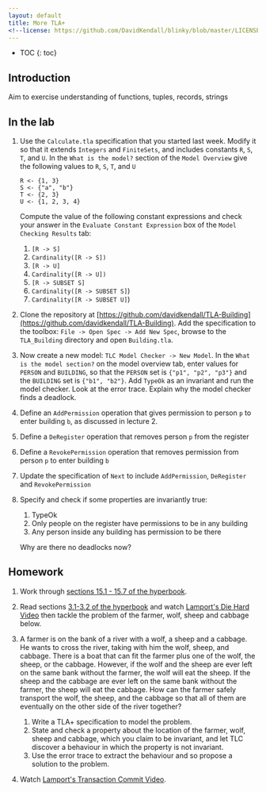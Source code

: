 ```yaml
---
layout: default
title: More TLA+
<!--license: https://github.com/DavidKendall/blinky/blob/master/LICENSE-->
---
```

* TOC
{: toc}

## Introduction

Aim to exercise understanding of functions, tuples, records, strings

## In the lab

<!--1. Exercises in functions, tuples, records, and strings-->

<!--1. Extending the building control model-->

<!--1. Goat, wolf, cabbage-->

1. Use the `Calculate.tla` specification that you started last week. Modify it
   so that it extends `Integers` and `FiniteSets`, and includes constants
   `R`, `S`, `T`, and `U`. In the `What is the model?` section of the `Model Overview`
   give the following values to `R`, `S`, `T`, and `U`

   ```
   R <- {1, 3}
   S <- {"a", "b"}
   T <- {2, 3}
   U <- {1, 2, 3, 4}
   ```
   Compute the value of the following constant expressions and check your answer
   in the `Evaluate Constant Expression` box of the `Model Checking Results`
   tab:
   1. `[R -> S]` 
   1. `Cardinality([R -> S])`
   1. `[R -> U]`
   1. `Cardinality([R -> U])`
   1. `[R -> SUBSET S]`
   1. `Cardinality([R -> SUBSET S]`)
   1. `Cardinality([R -> SUBSET U]`)
   <!--1. `S \X U`-->
   <!--1. `Cardinality(S \X U)`-->
   <!--1. `R \X S \X T`-->
   <!--1. `R \X (S \X T)`-->
   <!--1. `(R \X S) \X T)`-->
   <!--1. `SUBSET (S \X T)`-->
   <!--1. `Cardinality([R -> SUBSET(S \X T)])`-->

1. Clone the repository at 
   [https://github.com/davidkendall/TLA-Building](https://github.com/davidkendall/TLA-Building).
   Add the specification to the toolbox: `File -> Open Spec -> Add New Spec`,
   browse to the `TLA_Building` directory and open `Building.tla`.

1. Now create a new model: `TLC Model Checker -> New Model`. In the `What is
   the model section?` on the model overview tab, enter values for `PERSON`
   and `BUILDING`, so that the `PERSON` set is `{"p1", "p2", "p3"}` and the
   `BUILDING` set is `{"b1", "b2"}`. Add `TypeOk` as an invariant and run the
   model checker. Look at the error trace. Explain why the model checker finds
   a deadlock.

1. Define an `AddPermission` operation that gives permission to person `p` to
   enter building `b`, as discussed in lecture 2.

1. Define a `DeRegister` operation that removes person `p` from the register

1. Define a `RevokePermission` operation that removes permission from person
   `p` to enter building `b`

1. Update the specification of `Next` to include `AddPermission`, `DeRegister` 
   and `RevokePermission`

1. Specify and check if some properties are invariantly true:
   1. TypeOk
   1. Only people on the register have permissions to be in any building
   1. Any person inside any building has permission
   to be there

   Why are there no deadlocks now?
   

## Homework

1. Work through [sections 15.1 - 15.7 of the hyperbook]({{site.baseurl}}{{site.raurl}}/hyper-tla/math.pdf#section.15).

1. Read sections [3.1-3.2 of the hyperbook]({{site.baseurl}}{{site.raurl}}/hyper-tla/main.pdf#section.3) and watch [Lamport's Die Hard Video](https://lamport.azurewebsites.net/video/video4.html)
   then tackle the problem of the farmer, wolf, sheep and cabbage below.

1. A farmer is on the bank of a river with a wolf, a sheep and a cabbage. He
   wants to cross the river, taking with him the wolf, sheep, and cabbage.
   There is a boat that can fit the farmer plus one of the wolf, the sheep, or
   the cabbage. However, if the wolf and the sheep are ever left on the same
   bank without the farmer, the wolf will eat the sheep. If the sheep and the
   cabbage are ever left on the same bank without the farmer, the sheep will
   eat the cabbage.  How can the farmer safely transport the wolf, the sheep, and the
   cabbage so that all of them are eventually on the other side of the river
   together?
   1. Write a TLA+ specification to model the problem.
   1. State and check a property about the location of the farmer, wolf, sheep 
   and cabbage, which you claim to be invariant, and let TLC
   discover a behaviour in which the property is not invariant.
   1. Use the error trace to extract the behaviour and so propose a
   solution to the problem.

1. Watch [Lamport's Transaction Commit Video](https://lamport.azurewebsites.net/video/video5.html). 
